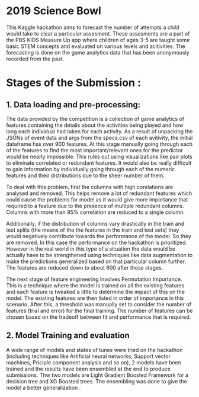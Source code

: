 # 2019 Science Bowl
This Kaggle hackathon aims to forecast the number of attempts a child would take to clear a particular assesment. These assesments are a part of the PBS KIDS Measure Up app where children of ages 3-5 are taught some basic STEM concepts and evaluated on various levels and acitivities. The forecasting is done on the game analytics data that has been anonymously recorded from the past.


# Stages of the Submission :
## 1. Data loading and pre-processing:
The data provided by the competition is a collection of game analytics of features containing the details about the activities being played and how long each individual had taken for each activity. As a result of unpacking the JSONs of event data and args from the specs.csv of each avitivity, the initial dataframe has over 900 features. At this stage manually going through each of the features to find the most important/relevant ones for the predictor would be nearly impossible. This rules out using visualizations like pair plots to eliminate correlated or redundant features. It would also be really difficult to gain information by individually going through each of the numeric features and their distributions due to the sheer number of them.

To deal with this problem, first the columns with high corelations are analysed and removed. This helps remove a lot of redundant features which could cause the problems for model as it would give more importance that required to a feature due to the presence of multiple redundant columns. Columns with more than 95% correlation are reduced to a single column. 

Additionally, if the distribution of columns vary drastically in the train and test splits (the means of the the features in the train and test sets) they would negatively contribute towards the performance of the model. So they are removed. In this case the performance on the hackathon is prioritized. However in the real world in this type of a situation the data would be actually have to be strengthened using techniques like data augmentation to make the predictions generalized based on that particular column further. 
The features are reduced down to about 600 after these stages.

The next stage of feature engineering involves Permutation Importance. This is a technique where the model is trained on all the existing features and each feature is tweaked a little to determine the impact of this on the model. The existing features are then listed in order of importance in this scenario. After this, a threshold was manually set to consider the number of features (trial and error) for the final training. The number of features can be chosen based on the tradeoff between fit and performance that is required.

## 2. Model Training and evaluation
A wide range of models and states of tunes were tried on the hackathon (including techniques like Artificial neural networks, Support vector machines, Priciple component analysis and so on), 2 models have been trained and the results have been ensembled at the end to produce submissions. Thw two models are Light Gradient Boosted Framework for a decision tree and XG Boosted trees. The ensembling was done to give the model a better generalization . 

